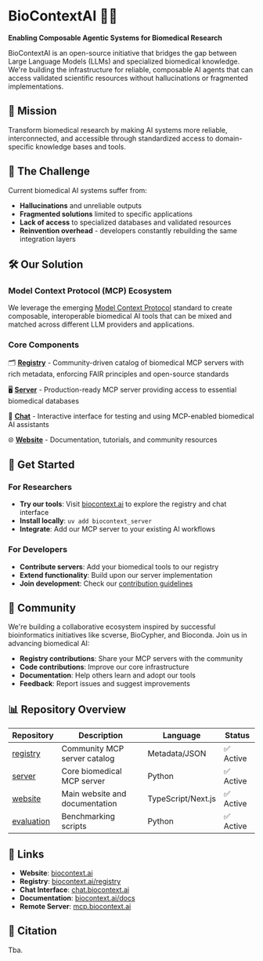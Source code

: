# BioContextAI 🧬🤖

**Enabling Composable Agentic Systems for Biomedical Research**

BioContextAI is an open-source initiative that bridges the gap between Large Language Models (LLMs) and specialized biomedical knowledge. We're building the infrastructure for reliable, composable AI agents that can access validated scientific resources without hallucinations or fragmented implementations.

## 🎯 Mission

Transform biomedical research by making AI systems more reliable, interconnected, and accessible through standardized access to domain-specific knowledge bases and tools.

## 🔬 The Challenge

Current biomedical AI systems suffer from:
- **Hallucinations** and unreliable outputs
- **Fragmented solutions** limited to specific applications
- **Lack of access** to specialized databases and validated resources
- **Reinvention overhead** - developers constantly rebuilding the same integration layers

## 🛠️ Our Solution

### Model Context Protocol (MCP) Ecosystem
We leverage the emerging [Model Context Protocol](https://modelcontextprotocol.io/) standard to create composable, interoperable biomedical AI tools that can be mixed and matched across different LLM providers and applications.

### Core Components

🗂️ **[Registry](https://github.com/biocontext-ai/registry)** - Community-driven catalog of biomedical MCP servers with rich metadata, enforcing FAIR principles and open-source standards

🖥️ **[Server](https://github.com/biocontext-ai/server)** - Production-ready MCP server providing access to essential biomedical databases

💬 **[Chat](https://chat.biocontext.ai)** - Interactive interface for testing and using MCP-enabled biomedical AI assistants

🌐 **[Website](https://github.com/biocontext-ai/website)** - Documentation, tutorials, and community resources

## 🚀 Get Started

### For Researchers
- **Try our tools**: Visit [biocontext.ai](https://biocontext.ai) to explore the registry and chat interface
- **Install locally**: `uv add biocontext_server`
- **Integrate**: Add our MCP server to your existing AI workflows

### For Developers
- **Contribute servers**: Add your biomedical tools to our registry
- **Extend functionality**: Build upon our server implementation
- **Join development**: Check our [contribution guidelines](https://biocontext.ai/docs)

## 🤝 Community

We're building a collaborative ecosystem inspired by successful bioinformatics initiatives like scverse, BioCypher, and Bioconda. Join us in advancing biomedical AI:

- **Registry contributions**: Share your MCP servers with the community
- **Code contributions**: Improve our core infrastructure
- **Documentation**: Help others learn and adopt our tools
- **Feedback**: Report issues and suggest improvements

## 📊 Repository Overview

| Repository | Description | Language | Status |
|------------|-------------|----------|---------|
| [registry](https://github.com/biocontext-ai/registry) | Community MCP server catalog | Metadata/JSON | ✅ Active |
| [server](https://github.com/biocontext-ai/server) | Core biomedical MCP server | Python | ✅ Active |
| [website](https://github.com/biocontext-ai/website) | Main website and documentation | TypeScript/Next.js | ✅ Active |
| [evaluation](https://github.com/biocontext-ai/simple-mcp-evaluation) | Benchmarking scripts | Python | ✅ Active |

## 🔗 Links

- **Website**: [biocontext.ai](https://biocontext.ai)
- **Registry**: [biocontext.ai/registry](https://biocontext.ai/registry)
- **Chat Interface**: [chat.biocontext.ai](https://chat.biocontext.ai)
- **Documentation**: [biocontext.ai/docs](https://biocontext.ai/docs)
- **Remote Server**: [mcp.biocontext.ai](https://mcp.biocontext.ai)

## 📄 Citation

Tba.
